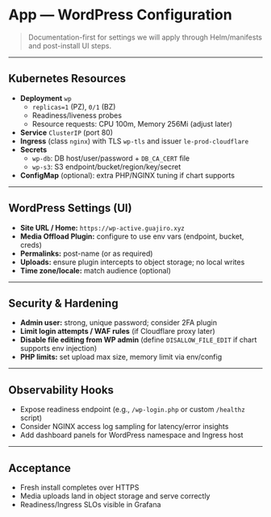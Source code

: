 # App — WordPress Configuration

> Documentation-first for settings we will apply through Helm/manifests and post-install UI steps.

---

## Kubernetes Resources
- **Deployment** `wp`
  - `replicas=1` (PZ), `0/1` (BZ)
  - Readiness/liveness probes
  - Resource requests: CPU 100m, Memory 256Mi (adjust later)
- **Service** `ClusterIP` (port 80)
- **Ingress** (class `nginx`) with TLS `wp-tls` and issuer `le-prod-cloudflare`
- **Secrets**
  - `wp-db`: DB host/user/password + `DB_CA_CERT` file
  - `wp-s3`: S3 endpoint/bucket/region/key/secret
- **ConfigMap** (optional): extra PHP/NGINX tuning if chart supports

---

## WordPress Settings (UI)
- **Site URL / Home:** `https://wp-active.guajiro.xyz`
- **Media Offload Plugin:** configure to use env vars (endpoint, bucket, creds)
- **Permalinks:** post-name (or as required)
- **Uploads:** ensure plugin intercepts to object storage; no local writes
- **Time zone/locale:** match audience (optional)

---

## Security & Hardening
- **Admin user:** strong, unique password; consider 2FA plugin
- **Limit login attempts / WAF rules** (if Cloudflare proxy later)
- **Disable file editing from WP admin** (define `DISALLOW_FILE_EDIT` if chart supports env injection)
- **PHP limits:** set upload max size, memory limit via env/config

---

## Observability Hooks
- Expose readiness endpoint (e.g., `/wp-login.php` or custom `/healthz` script)
- Consider NGINX access log sampling for latency/error insights
- Add dashboard panels for WordPress namespace and Ingress host

---

## Acceptance
- Fresh install completes over HTTPS
- Media uploads land in object storage and serve correctly
- Readiness/Ingress SLOs visible in Grafana
